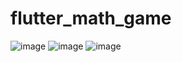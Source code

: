 # flutter_math_game
![image](https://github.com/gczmurat/flutter_math_game/assets/104165687/578fabc0-b21d-4cad-885b-611d5d63e28f)
![image](https://github.com/gczmurat/flutter_math_game/assets/104165687/1de70e0f-38a8-491e-b07c-55f7a98d0fd5)
![image](https://github.com/gczmurat/flutter_math_game/assets/104165687/0bfd8ca3-2d80-4f60-b12b-efca3b2c184a)


